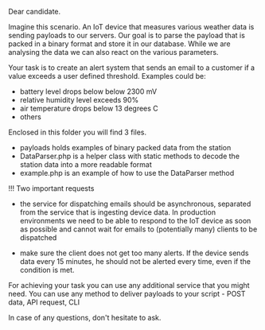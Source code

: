 Dear candidate.

Imagine this scenario. An IoT device that measures various weather data is sending payloads to our servers. Our goal is to parse the payload that is packed in a binary format and store it in our database. While we are analysing the data we can also react on the various parameters.

Your task is to create an alert system that sends an email to a customer if a value exceeds a user defined threshold. Examples could be:
- battery level drops below below 2300 mV
- relative humidity level exceeds 90%
- air temperature drops below 13 degrees C
- others

Enclosed in this folder you will find 3 files.
- payloads holds examples of binary packed data from the station
- DataParser.php is a helper class with static methods to decode the station data into a more readable format
- example.php is an example of how to use the DataParser method

!!! Two important requests
- the service for dispatching emails should be asynchronous, separated from the service that is ingesting device data. In production environments we need to be able to respond to the IoT device as soon as possible and cannot wait for emails to (potentially many) clients to be dispatched

- make sure the client does not get too many alerts. If the device sends data every 15 minutes, he should not be alerted every time, even if the condition is met.

For achieving your task you can use any additional service that you might need. You can use any method to deliver payloads to your script - POST data, API request, CLI

In case of any questions, don't hesitate to ask.